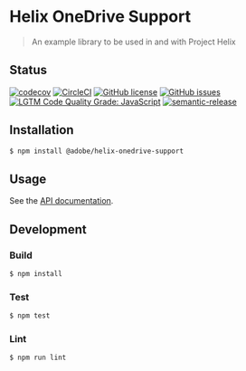 # Helix OneDrive Support

> An example library to be used in and with Project Helix

## Status
[![codecov](https://img.shields.io/codecov/c/github/adobe/helix-onedrive-support.svg)](https://codecov.io/gh/adobe/helix-onedrive-support)
[![CircleCI](https://img.shields.io/circleci/project/github/adobe/helix-onedrive-support.svg)](https://circleci.com/gh/adobe/helix-onedrive-support)
[![GitHub license](https://img.shields.io/github/license/adobe/helix-onedrive-support.svg)](https://github.com/adobe/helix-onedrive-support/blob/master/LICENSE.txt)
[![GitHub issues](https://img.shields.io/github/issues/adobe/helix-onedrive-support.svg)](https://github.com/adobe/helix-onedrive-support/issues)
[![LGTM Code Quality Grade: JavaScript](https://img.shields.io/lgtm/grade/javascript/g/adobe/helix-onedrive-support.svg?logo=lgtm&logoWidth=18)](https://lgtm.com/projects/g/adobe/helix-onedrive-support)
[![semantic-release](https://img.shields.io/badge/%20%20%F0%9F%93%A6%F0%9F%9A%80-semantic--release-e10079.svg)](https://github.com/semantic-release/semantic-release)

## Installation

```bash
$ npm install @adobe/helix-onedrive-support
```

## Usage

See the [API documentation](docs/API.md).

## Development

### Build

```bash
$ npm install
```

### Test

```bash
$ npm test
```

### Lint

```bash
$ npm run lint
```
